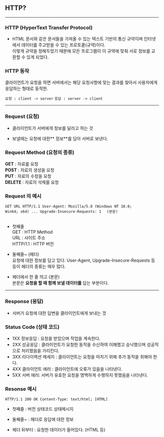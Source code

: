 ## HTTP?

---

### HTTP (HyperText Transfer Protocol)

- HTML 문서와 같은 문서들을 가져올 수 있는 텍스트 기반의 통신 규약이며 인터넷에서 데이터를 주고받을 수 있는 프로토콜(규약)이다.  
  이렇게 규약을 정해두었기 때문에 모든 프로그램이 이 규약에 맞춰 서로 정보를 교환할 수 있게 되었다.

### HTTP 동작

클라이언트가 요청을 하면 서버에서는 해당 요청사항에 맞는 결과를 찾아서 사용자에게 응답하는 형태로 동작한.

`요청 : client -> server`
`응답 : server -> client`

---

### Request (요청)

- 클라이언트가 서버에게 정보를 달라고 하는 것

* 보낼때는 요청에 대한** 정보**를 담아 서버로 보낸다.

### Request Method (요청의 종류)

**GET** : 자료를 요청<br />
**POST** : 자료의 생성을 요청<br />
**PUT** : 자료의 수정을 요청<br />
**DELETE** : 자료의 삭제를 요청<br />

### Request 의 예시

<code>GET URL HTTP/1.1
User-Agent: Mozilla/5.0 (Windows NT 10.0; Win64; x64) ...
Upgrade-Insecure-Requests: 1
</code>
<code>
(본문)
</code>
<br />

- 첫째줄  
  GET : HTTP Method  
  URL : 사이트 주소  
  HTTP/1.1 : HTTP 버전

- 둘째줄~ (헤더)  
  요청에 대한 정보를 담고 있다. User-Agent, Upgrade-Insecure-Requests 등등이 헤더의 종류는 매우 많다.

- 헤더에서 한 줄 띄고 (본문)  
  본문은 **요청을 할 때 함께 보낼 데이터를** 담는 부분이다.

---

### Response (응답)

- 서버가 요청에 대한 답변을 클라이언트에게 보내는 것

### Status Code (상태 코드)

- 1XX 정보응답 : 요청을 받았으며 작업을 계속한다.
- 2XX 성공응답 : 클라이언트가 요청한 동작을 수신하여 이해했고 승낙했으며 성공적으로 처리했음을 가리킨다.
- 3XX 리다이렉션 메세지 : 클라이언트는 요청을 마치기 위해 추가 동작을 취해야 한다.
- 4XX 클라이언트 에러 : 클라이언트에 오류가 있음을 나타낸다.
- 5XX 서버 에러: 서버가 유효한 요청을 명백하게 수행하지 못했음을 나타낸다.

### Resonse 예시

<code>HTTP/1.1 200 OK
Content-Type: text/html;
[HTML]
</code>

- 첫째줄 : 버전 상태코드 상태메시지

- 둘째줄~ : 헤더로 응답에 대한 정보

- 헤더 뒤부터 : 요청한 데이터가 들어있다. (HTML 등)
